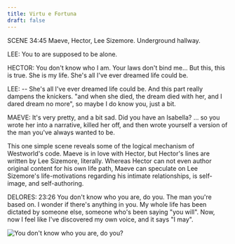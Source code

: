 ```yaml
---
title: Virtu e Fortuna
draft: false
---
```


SCENE 34:45 Maeve, Hector, Lee Sizemore. Underground hallway.

LEE: You to are supposed to be alone.

HECTOR: You don't know who I am. Your laws don't bind me... But this, this is true. She is my life. She's all I've ever dreamed life could be.

LEE:        -- She's all I've ever dreamed life could be. And this part really dampens the knickers. "and when she died, the dream died with her, and I dared dream no more", so maybe I do know you, just a bit.

MAEVE: It's very pretty, and a bit sad. Did you have an Isabella? ... so you wrote her into a narrative, killed her off, and then wrote yourself a version of the man you've always wanted to be.

This one simple scene reveals some of the logical mechanism of Westworld's code. Maeve is in love with Hector, but Hector's lines are written by Lee Sizemore, literally. Whereas Hector can not even author original content for his own life path, Maeve can speculate on Lee Sizemore's life-motivations regarding his intimate relationships, is self-image, and self-authoring.

DELORES: 23:26
You don't know who you are, do you. The man you're based on. I wonder if there's anything in you. My whole life has been dictated by someone else, someone who's been saying "you will". Now, now I feel like I've discovered my own voice, and it says "I may".

![You don't know who you are, do you?](../2018-05-19-12-40-34.png)

